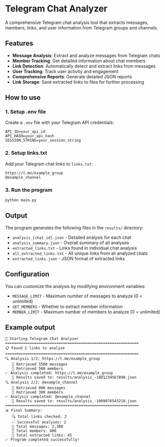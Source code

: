 # Telegram Chat Analyzer

A comprehensive Telegram chat analysis tool that extracts messages, members, links, and user information from Telegram groups and channels.

## Features

- **Message Analysis**: Extract and analyze messages from Telegram chats
- **Member Tracking**: Get detailed information about chat members
- **Link Detection**: Automatically detect and extract links from messages
- **User Tracking**: Track user activity and engagement
- **Comprehensive Reports**: Generate detailed JSON reports
- **Link Storage**: Save extracted links to files for further processing

## How to use

### 1. Setup .env file
Create a `.env` file with your Telegram API credentials:

```env
API_ID=your_api_id
API_HASH=your_api_hash
SESSION_STRING=your_session_string
```

### 2. Setup links.txt
Add your Telegram chat links to `links.txt`:

```
https://t.me/example_group
@example_channel
```

### 3. Run the program
```bash
python main.py
```

## Output

The program generates the following files in the `results/` directory:

- `analysis_[chat_id].json` - Detailed analysis for each chat
- `analysis_summary.json` - Overall summary of all analyses
- `extracted_links.txt` - Links found in individual chat analysis
- `all_extracted_links.txt` - All unique links from all analyzed chats
- `extracted_links.json` - JSON format of extracted links

## Configuration

You can customize the analysis by modifying environment variables:

- `MESSAGE_LIMIT` - Maximum number of messages to analyze (0 = unlimited)
- `GET_MEMBERS` - Whether to extract member information
- `MEMBER_LIMIT` - Maximum number of members to analyze (0 = unlimited)

## Example output

```
🚀 Starting Telegram Chat Analyzer
============================================================
📋 Found 2 links to analyze
============================================================
🔍 Analysis 1/2: https://t.me/example_group
   📝 Retrieved 1500 messages
   👥 Retrieved 500 members
✅ Analysis completed: https://t.me/example_group
   📄 Results saved to: results/analysis_-1001234567890.json
🔍 Analysis 2/2: @example_channel
   📝 Retrieved 800 messages
   👥 Retrieved 300 members
✅ Analysis completed: @example_channel
   📄 Results saved to: results/analysis_-1009876543210.json
============================================================
📊 Final Summary:
   🔍 Total links checked: 2
   ✅ Successful analyses: 2
   📝 Total messages: 2,300
   👥 Total members: 800
   🔗 Total extracted links: 45
✅ Program completed successfully!
``` 